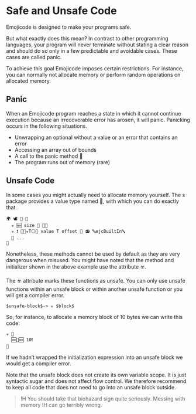 # Safe and Unsafe Code

Emojicode is designed to make your programs safe.

But what exactly does this mean? In contrast to other programming languages,
your program will never terminate without stating a clear reason and should do
so only in a few predictable and avoidable cases. These cases are called panic.

To achieve this goal Emojicode imposes certain restrictions. For instance,
you can normally not allocate memory or perform random operations on allocated
memory.

## Panic

When an Emojicode program reaches a state in which it cannot continue execution
because an irrecoverable error has arosen, it will panic. Panicking occurs
in the following situations.

- Unwrapping an optional without a value or an error that contains an error
- Accessing an array out of bounds
- A call to the panic method 🤯
- The program runs out of memory (rare)

## Unsafe Code

In some cases you might actually need to allocate memory yourself.
The s package provides a value type named 🧠, with which you can do exactly
that.

```
🌍 🕊 🧠 🍇
  ☣️️ 🆕 size 🔢 🍇🍉
  ☣️️ ❗️ 🐷🐚☣️️T⚪️🍆 value T offset 🔢 📻 🔤ejcBuiltIn🔤
  💭 ...
🍉
```

Nonetheless, these methods cannot be used by default as they are very dangerous
when misused. You might have noted that the method and initializer shown in the
above example use the attribute ☣️️.

The ☣️️ attribute marks these functions as unsafe. You can only use unsafe
functions within an unsafe block or within another unsafe function or you will
get a compiler error.

```syntax
$unsafe-block$-> ☣️️ $block$
```

So, for instance, to allocate a memory block of 10 bytes we can write this code:

```
☣️ 🍇
  🆕🧠🆕 10❗
🍉
```

If we hadn’t wrapped the initialization expression into an unsafe block
we would get a compiler error.

Note that the unsafe block does not create its own variable scope. It is just
syntactic sugar and does not affect flow control. We therefore recommend to keep
all code that does not need to go into an unsafe block outside.

>!H You should take that biohazard sign quite seriously. Messing with memory
>!H can go terribly wrong.
